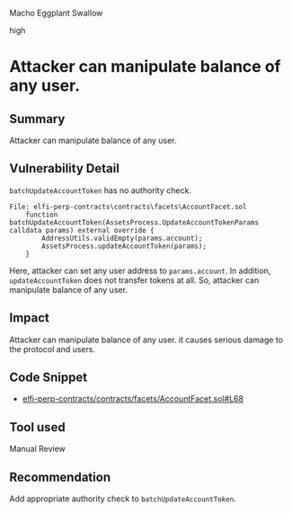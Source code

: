 Macho Eggplant Swallow

high

# Attacker can manipulate balance of any user.

## Summary
Attacker can manipulate balance of any user.

## Vulnerability Detail
`batchUpdateAccountToken` has no authority check.
```solidity
File: elfi-perp-contracts\contracts\facets\AccountFacet.sol
    function batchUpdateAccountToken(AssetsProcess.UpdateAccountTokenParams calldata params) external override {
        AddressUtils.validEmpty(params.account);
        AssetsProcess.updateAccountToken(params);
    }
```
Here, attacker can set any user address to `params.account`.
In addition, `updateAccountToken` does not transfer tokens at all.
So, attacker can manipulate balance of any user.

## Impact
Attacker can manipulate balance of any user. it causes serious damage to the protocol and users.

## Code Snippet
- [elfi-perp-contracts/contracts/facets/AccountFacet.sol#L68](https://github.com/sherlock-audit/2024-05-elfi-protocol/blob/main/elfi-perp-contracts/contracts/facets/AccountFacet.sol#L68)

## Tool used

Manual Review

## Recommendation
Add appropriate authority check to `batchUpdateAccountToken`.
